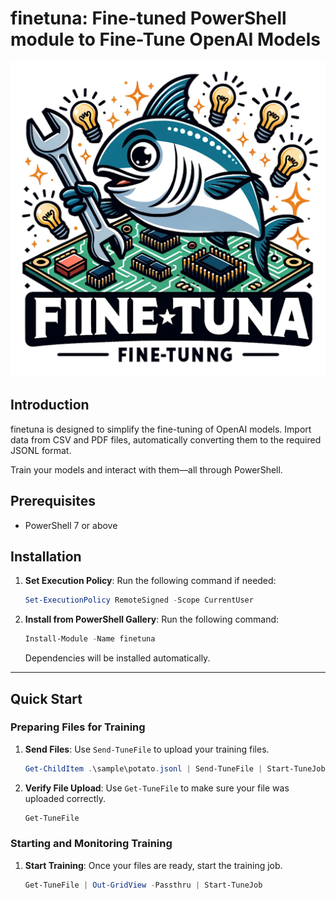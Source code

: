 # finetuna: Fine-tuned PowerShell module to Fine-Tune OpenAI Models

<p align="center">
  <img src="./logo.png"/>
</p>

## Introduction

finetuna is designed to simplify the fine-tuning of OpenAI models. Import data from CSV and PDF files, automatically converting them to the required JSONL format.

Train your models and interact with them—all through PowerShell.

## Prerequisites

- PowerShell 7 or above

## Installation

1. **Set Execution Policy**:
   Run the following command if needed:
    ```powershell
    Set-ExecutionPolicy RemoteSigned -Scope CurrentUser
    ```

2. **Install from PowerShell Gallery**:
    Run the following command:
    ```powershell
    Install-Module -Name finetuna
    ```
    Dependencies will be installed automatically.
---

## Quick Start

### Preparing Files for Training

1. **Send Files**:
   Use `Send-TuneFile` to upload your training files.

    ```powershell
    Get-ChildItem .\sample\potato.jsonl | Send-TuneFile | Start-TuneJob
    ```

2. **Verify File Upload**:
   Use `Get-TuneFile` to make sure your file was uploaded correctly.
    ```powershell
    Get-TuneFile
    ```

### Starting and Monitoring Training

1. **Start Training**:
   Once your files are ready, start the training job.
    ```powershell
    Get-TuneFile | Out-GridView -Passthru | Start-TuneJob
    ```
